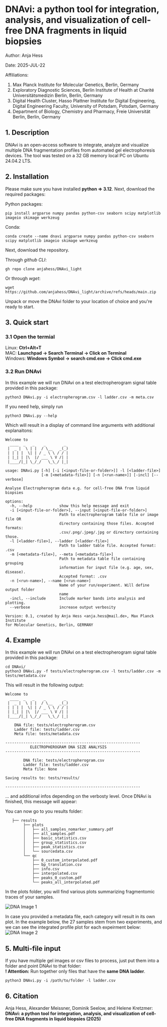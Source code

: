 DNAvi: a python tool for integration, analysis, and visualization of cell-free DNA fragments in liquid biopsies
===========

Author: Anja Hess

Date: 2025-JUL-22

Affiliations: 
1. Max Planck Institute for Molecular Genetics, Berlin, Germany
2. Exploratory Diagnostic Sciences, Berlin Institute of Health at Charité Universitätsmedizin Berlin, Berlin, Germany 
3. Digital Health Cluster, Hasso Plattner Institute for Digital Engineering, Digital Engineering Faculty, University of Potsdam, Potsdam, Germany
4. Department of Biology, Chemistry and Pharmacy, Freie Universität Berlin, Berlin, Germany

## 1. Description
DNAvi is an open-access software to integrate, analyze and visualize multiple DNA fragmentation profiles from automated gel electrophoresis 
devices. The tool was tested on a 32 GB memory local PC on Ubuntu 24.04.2 LTS.

## 2. Installation

Please make sure you have installed **python => 3.12**. Next, download the required packages:

Python packages:

    pip install argparse numpy pandas python-csv seaborn scipy matplotlib imageio skimage werkzeug

Conda:

    conda create --name dnavi argparse numpy pandas python-csv seaborn scipy matplotlib imageio skimage werkzeug

Next, download the repository.

Through *github CLI*:
    
    gh repo clone anjahess/DNAvi_light

Or through *wget*:

    wget https://github.com/anjahess/DNAvi_light/archive/refs/heads/main.zip

Unpack or move the DNAvi folder to your location of choice and you're ready to start.


## 3. Quick start

### 3.1 Open the termial

Linux: **Ctrl+Alt+T** \
MAC: **Launchpad -> Search Terminal -> Click on Terminal** \
Windows: **Windows Symbol -> search cmd.exe -> Click cmd.exe** 


### 3.2 Run DNAvi

In this example we will run DNAvi on a test electropherogram signal table provided in this package:

    python3 DNAvi.py -i electropherogram.csv -l ladder.csv -m meta.csv

If you need help, simply run

    python3 DNAvi.py --help

Which will result in a display of command line arguments with additional explanaitons:

    Welcome to
      ____  _   _    _        _
     |  _ |  \ | |  / \__   _(_)
     | | | |  \| | / _ \ \ / / |
     | |_| | |\  |/ ___ \ V /| |
     |____/|_| \_/_/   \_\_/ |_| 
     
    usage: DNAvi.py [-h] [-i [<input-file-or-folder>]] -l [<ladder-file>]
                    [-m [<metadata-file>]] [-n [<run-name>]] [-incl] [--verbose]
    
    Analyse Electropherogram data e.g. for cell-free DNA from liquid biopsies
    
    options:
      -h, --help            show this help message and exit
      -i [<input-file-or-folder>], --input [<input-file-or-folder>]
                            Path to electropherogram table file or image file OR
                            directory containing those files. Accepted formats:
                            .csv/.png/.jpeg/.jpg or directory containing those.
      -l [<ladder-file>], --ladder [<ladder-file>]
                            Path to ladder table file. Accepted format: .csv
      -m [<metadata-file>], --meta [<metadata-file>]
                            Path to metadata table file containing grouping
                            information for input file (e.g. age, sex, disease).
                            Accepted format: .csv
      -n [<run-name>], --name [<run-name>]
                            Name of your run/experiment. Will define output folder
                            name
      -incl, --include      Include marker bands into analysis and plotting.
      --verbose             increase output verbosity
    
    Version: 0.1, created by Anja Hess <anja.hess@mail.de>, Max Planck Institute
    for Molecular Genetics, Berlin, GERMANY

## 4. Example


In this example we will run DNAvi on a test electropherogram signal table provided in this package:

    cd DNAvi/
    python3 DNAvi.py -f tests/electropherogram.csv -l tests/ladder.csv -m tests/metadata.csv

This will result in the following output:
    
    Welcome to
      ____  _   _    _        _
     |  _ |  \ | |  / \__   _(_)
     | | | |  \| | / _ \ \ / / |
     | |_| | |\  |/ ___ \ V /| |
     |____/|_| \_/_/   \_\_/ |_| 
      
        DNA file: tests/electropherogram.csv      
        Ladder file: tests/ladder.csv
        Meta file: tests/metadata.csv

    ------------------------------------------------------------
               ELECTROPHEROGRAM DNA SIZE ANALYSIS
    ------------------------------------------------------------
         
            DNA file: tests/electropherogram.csv      
            Ladder file: tests/ladder.csv
            Meta file: None
    
    Saving results to: tests/results/
    
    ------------------------------------------------------------



... and additional infos depending on the verbosty level. Once DNAvi is finished,
this message will appear:



You can now go to you results folder:
    
       ├── results
            ├── plots
            │   ├── all_samples_nomarker_summary.pdf
            │   ├── all_samples.pdf
            │   ├── basic_statistics.csv
            │   ├── group_statistics.csv
            │   ├── peak_statistics.csv
            │   └── sourcedata.csv
            └── qc
                ├── 0_custom_interpolated.pdf
                ├── bp_translation.csv
                ├── info.csv
                ├── interpolated.csv
                ├── peaks_0_custom.pdf
                └── peaks_all_interpolated.pdf

In the plots folder, you will find various plots summarizing fragmentomic traces of your samples.

![DNA Image 1](static/plot_example_2.png)

In case you provided a metadata file, each category will result in its own plot. In the example below, the 27 samples stem from
two experiments, and we can see the integrated profile plot for each expeirment below:
![DNA Image 2](static/plot_example_1.png)

## 5. Multi-file input

If you have multiple gel images or csv files to process, just put them into a folder and point DNAvi to that folder: \
**! Attention:** Run together only files that have the **same DNA ladder**.

    python3 DNAvi.py -i /path/to/folder -l ladder.csv


## 6. Citation

Anja Hess, Alexander Meissner, Dominik Seelow, and Helene Kretzmer: 
**DNAvi: a python tool for integration, analysis, and visualization of cell-free DNA fragments in liquid biopsies (2025)**
